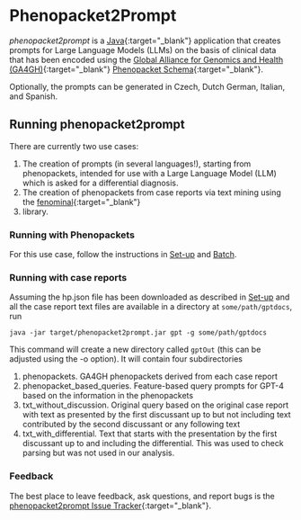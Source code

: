 # Phenopacket2Prompt


*phenopacket2prompt* is a [Java](https://www.java.com/){:target="_blank"} application that creates prompts for Large
Language Models (LLMs) on the basis of clinical data that has been encoded using 
the [Global Alliance for Genomics and Health (GA4GH)](https://www.ga4gh.org/){:target="_blank"}
[Phenopacket Schema](https://pubmed.ncbi.nlm.nih.gov/35705716/){:target="_blank"}.

Optionally, the prompts can be generated in Czech, Dutch German, Italian, and Spanish.

## Running phenopacket2prompt

There are currently two use cases: 
1. The creation of prompts (in several languages!), starting from phenopackets, intended for use with a Large Language Model (LLM) which is asked for a differential diagnosis.  
2. The creation of phenopackets from case reports via text mining using the [fenominal](https://pubmed.ncbi.nlm.nih.gov/38001031/){:target="_blank"}
3. library.

### Running with Phenopackets

For this use case, follow the instructions in [Set-up](setup.md) and [Batch](batch.md).

### Running with case reports

Assuming the hp.json file has been downloaded as described in [Set-up](setup.md) and all the case report text files
are available in a directory at ``some/path/gptdocs``, run


```shell title="running the app"
java -jar target/phenopacket2prompt.jar gpt -g some/path/gptdocs
```

This command will create a new directory called ``gptOut`` (this can be adjusted using the -o option).
It will contain four subdirectories

1. phenopackets. GA4GH phenopackets derived from each case report
2. phenopacket_based_queries. Feature-based query prompts for GPT-4 based on the information in the phenopackets
3. txt_without_discussion. Original query based on the original case report with text as presented by the first discussant up to but not including text contributed by the second discussant or any following text
4. txt_with_differential. Text that starts with the presentation by the first discussant up to and including the differential. This was used to check parsing but was not used in our analysis.


### Feedback

The best place to leave feedback, ask questions, and report bugs is the 
[phenopacket2prompt Issue Tracker](https://github.com/monarch-initiative/phenopacket2prompt/issues){:target="_blank"}.

